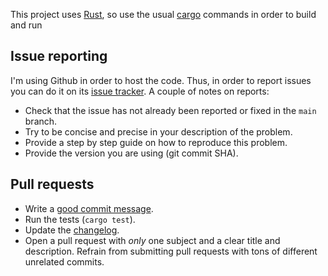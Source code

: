 This project uses [Rust](https://www.rust-lang.org/), so use the usual
[cargo](https://doc.rust-lang.org/cargo/) commands in order to build and run 

## Issue reporting

I'm using Github in order to host the code. Thus, in order to report issues you
can do it on its [issue tracker](https://github.com/mssola/ntools/issues). A
couple of notes on reports:

- Check that the issue has not already been reported or fixed in the `main`
  branch.
- Try to be concise and precise in your description of the problem.
- Provide a step by step guide on how to reproduce this problem.
- Provide the version you are using (git commit SHA).

## Pull requests

- Write a [good commit message](https://chris.beams.io/posts/git-commit/).
- Run the tests (`cargo test`).
- Update the [changelog](./CHANGELOG.md).
- Open a pull request with *only* one subject and a clear title and description.
  Refrain from submitting pull requests with tons of different unrelated
  commits.

